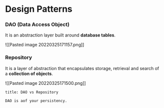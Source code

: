 # Design Patterns
### DAO (Data Access Object)
It is an abstraction layer built around **database tables**.

![[Pasted image 20220325171157.png]]

### Repository
It is a layer of abstraction that encapsulates storage, retrieval and search of a **collection of objects**.

![[Pasted image 20220325171500.png]]
```ad-note
title: DAO vs Repository

DAO is aof your persistency.
```

